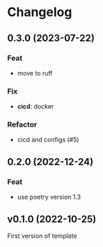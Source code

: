# Changelog

<!--next-version-placeholder-->

## 0.3.0 (2023-07-22)

### Feat

- move to ruff

### Fix

- **cicd**: docker

### Refactor

- cicd and configs (#5)

## 0.2.0 (2022-12-24)

### Feat

- use poetry version 1.3

## v0.1.0 (2022-10-25)

First version of template
